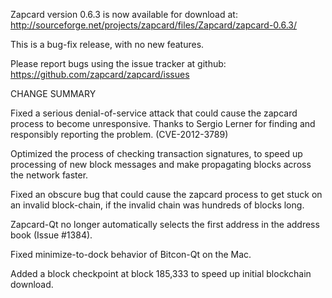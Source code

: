 Zapcard version 0.6.3 is now available for download at:
  http://sourceforge.net/projects/zapcard/files/Zapcard/zapcard-0.6.3/

This is a bug-fix release, with no new features.

Please report bugs using the issue tracker at github:
  https://github.com/zapcard/zapcard/issues

CHANGE SUMMARY

Fixed a serious denial-of-service attack that could cause the
zapcard process to become unresponsive. Thanks to Sergio Lerner
for finding and responsibly reporting the problem. (CVE-2012-3789)

Optimized the process of checking transaction signatures, to
speed up processing of new block messages and make propagating
blocks across the network faster.

Fixed an obscure bug that could cause the zapcard process to get
stuck on an invalid block-chain, if the invalid chain was
hundreds of blocks long.

Zapcard-Qt no longer automatically selects the first address
in the address book (Issue #1384).

Fixed minimize-to-dock behavior of Bitcon-Qt on the Mac.

Added a block checkpoint at block 185,333 to speed up initial
blockchain download.
